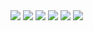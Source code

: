 
<img src="https://github.com/NC22/Volna42BW-Cases/blob/main/weact/img/1.jpg?raw=true">

<img src="https://github.com/NC22/Volna42BW-Cases/blob/main/weact/img/2.jpg?raw=true">

<img src="https://github.com/NC22/Volna42BW-Cases/blob/main/weact/img/3.jpg?raw=true">

<img src="https://github.com/NC22/Volna42BW-Cases/blob/main/weact/img/4.jpg?raw=true">

<img src="https://github.com/NC22/Volna42BW-Cases/blob/main/weact/img/5.jpg?raw=true">

<img src="https://github.com/NC22/Volna42BW-Cases/blob/main/weact/img/6.jpg?raw=true">